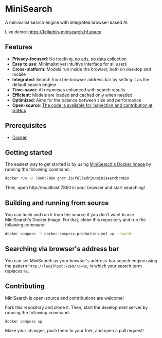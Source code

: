# MiniSearch

A minimalist search engine with integrated browser-based AI.

Live demo: https://felladrin-minisearch.hf.space

## Features

- **Privacy-focused**: [No tracking, no ads, no data collection](https://docs.searxng.org/own-instance.html#how-does-searxng-protect-privacy)
- **Easy to use**: Minimalist yet intuitive interface for all users
- **Cross-platform**: Models run inside the browser, both on desktop and mobile
- **Integrated**: Search from the browser address bar by setting it as the default search engine
- **Time-saver**: AI responses enhanced with search results
- **Efficient**: Models are loaded and cached only when needed
- **Optimized**: Aims for the balance between size and performance
- **Open-source**: [The code is available for inspection and contribution at GitHub](https://github.com/felladrin/MiniSearch)

## Prerequisites

- [Docker](https://docs.docker.com/get-docker/)

## Getting started

The easiest way to get started is by using [MiniSearch's Docker Image](https://github.com/felladrin/MiniSearch/pkgs/container/minisearch) by running the following command:

```bash
docker run -p 7860:7860 ghcr.io/felladrin/minisearch:main
```

Then, open http://localhost:7860 in your browser and start searching!

## Building and running from source

You can build and run it from the source if you don't want to use MiniSearch's Docker Image. For that, clone this repository and run the following command:

```bash
docker compose -f docker-compose.production.yml up --build
```

## Searching via browser's address bar

You can set MiniSearch as your browser's address-bar search engine using the pattern `http://localhost:7860/?q=%s`, in which your search term replaces `%s`.

## Contributing

MiniSearch is open-source and contributions are welcome!

Fork this repository and clone it. Then, start the development server by running the following command:

```bash
docker compose up
```

Make your changes, push them to your fork, and open a pull request!
